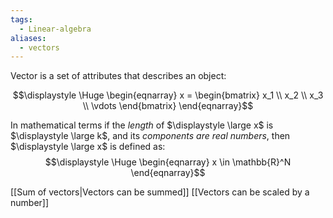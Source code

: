 ```yaml
---
tags:
  - Linear-algebra
aliases:
  - vectors
---
```

Vector is a set of attributes that describes an object:

$$\displaystyle \Huge \begin{eqnarray} 
x = \begin{bmatrix}  x_1 \\
x_2 \\
x_3 \\
\vdots
\end{bmatrix}
\end{eqnarray}$$

In mathematical terms if the *length* of $\displaystyle \large x$ is $\displaystyle \large k$, and its *components are real numbers*, then $\displaystyle \large x$ is defined as:
$$\displaystyle \Huge \begin{eqnarray} 
x \in \mathbb{R}^N
\end{eqnarray}$$

[[Sum of vectors|Vectors can be summed]]
[[Vectors can be scaled by a number]]